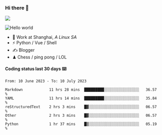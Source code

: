 ### Hi there 👋
![](https://komarev.com/ghpvc/?username=Xuhandsome)


<img src="https://github-readme-stats.vercel.app/api?username=XuHandsome&show_icons=true&theme=merko" alt="Hello world">

<br/>

- 🍻  Work at Shanghai, _A Linux SA_
- ⚡  Python / Vue / Shell
- ✍️  Blogger
- ♟  Chess / ping pong / LOL

#### Coding status last 30 days ⌨️

<!--START_SECTION:waka-->

```text
From: 10 June 2023 - To: 10 July 2023

Markdown            11 hrs 28 mins  █████████░░░░░░░░░░░░░░░░   36.57 %
YAML                11 hrs 14 mins  █████████░░░░░░░░░░░░░░░░   35.84 %
reStructuredText    2 hrs 3 mins    █▓░░░░░░░░░░░░░░░░░░░░░░░   06.57 %
Other               2 hrs 3 mins    █▓░░░░░░░░░░░░░░░░░░░░░░░   06.57 %
Python              1 hr 37 mins    █▒░░░░░░░░░░░░░░░░░░░░░░░   05.19 %
```

<!--END_SECTION:waka-->
